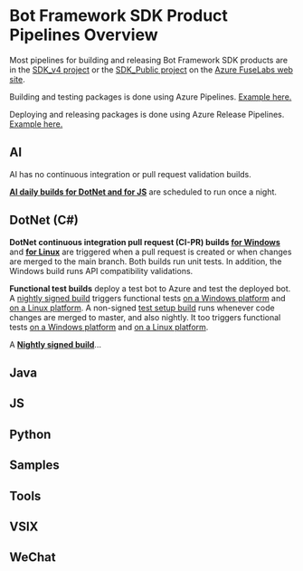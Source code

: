 # Bot Framework SDK Product Pipelines Overview
Most pipelines for building and releasing Bot Framework SDK products are in the [SDK_v4 project](https://fuselabs.visualstudio.com/SDK_v4/_build?view=folders) or the [SDK_Public project](https://fuselabs.visualstudio.com/SDK_Public/_build?view=folders) on the [Azure FuseLabs web site](https://fuselabs.visualstudio.com/).

Building and testing packages is done using Azure Pipelines. [Example here.](https://fuselabs.visualstudio.com/SDK_v4/_build?view=folders)

Deploying and releasing packages is done using Azure Release Pipelines. [Example here.](https://fuselabs.visualstudio.com/SDK_v4/_release?_a=releases&view=all&path=%5C)

## AI

AI has no continuous integration or pull request validation builds.

**[AI daily builds for DotNet and for JS](https://fuselabs.visualstudio.com/SDK_v4/_build?_a=allDefinitions&path=%5CAI%5C&treeState=XEFJ)** are scheduled to run once a night.


## DotNet (C#)

**DotNet continuous integration pull request (CI-PR) builds [for Windows](https://fuselabs.visualstudio.com/SDK_v4/_build?definitionId=499&_a=summary)** and **[for Linux](https://fuselabs.visualstudio.com/SDK_v4/_build?definitionId=660&_a=summary)** are triggered when a pull request is created or when changes are merged to the main branch. Both builds run unit tests. In addition, the Windows build runs API compatibility validations. 

**Functional test builds** deploy a test bot to Azure and test the deployed bot. A [nightly signed build](https://fuselabs.visualstudio.com/SDK_v4/_build?definitionId=739&_a=summary) triggers functional tests [on a Windows platform](https://fuselabs.visualstudio.com/SDK_v4/_release?_a=releases&view=all&definitionId=88) and [on a Linux platform](https://fuselabs.visualstudio.com/SDK_v4/_release?_a=releases&view=all&definitionId=87). A non-signed [test setup build](https://fuselabs.visualstudio.com/SDK_v4/_build/index?definitionId=740&_a=completed) runs whenever code changes are merged to master, and also nightly. It too triggers functional tests [on a Windows platform](https://fuselabs.visualstudio.com/SDK_v4/_release?_a=releases&view=all&definitionId=91) and [on a Linux platform](https://fuselabs.visualstudio.com/SDK_v4/_release?_a=releases&view=all&definitionId=92).

A **[Nightly signed build](https://fuselabs.visualstudio.com/SDK_v4/_build?definitionId=739&_a=summary)**... 

## Java

## JS

## Python

## Samples

## Tools

## VSIX

## WeChat
